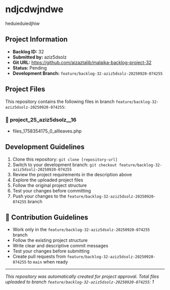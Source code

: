 # ndjcdwjndwe

heduieduiedjhiw

## Project Information

- **Backlog ID:** 32
- **Submitted by:** aziz5dsolz
- **Git URL:** https://github.com/aizaztalib/malaika-backlog-project-32
- **Status:** Pending
- **Development Branch:** `feature/backlog-32-aziz5dsolz-20250920-074255`

## Project Files

This repository contains the following files in branch `feature/backlog-32-aziz5dsolz-20250920-074255`:

### 📁 project_25_aziz5dsolz__16
- files_1758354175_0_allleaves.php

## Development Guidelines

1. Clone this repository: `git clone [repository-url]`
2. Switch to your development branch: `git checkout feature/backlog-32-aziz5dsolz-20250920-074255`
3. Review the project requirements in the description above
4. Explore the uploaded project files
5. Follow the original project structure
6. Test your changes before committing
7. Push your changes to the `feature/backlog-32-aziz5dsolz-20250920-074255` branch

## 🤝 Contribution Guidelines

- Work only in the `feature/backlog-32-aziz5dsolz-20250920-074255` branch
- Follow the existing project structure
- Write clear and descriptive commit messages
- Test your changes before submitting
- Create pull requests from `feature/backlog-32-aziz5dsolz-20250920-074255` to `main` when ready

---

*This repository was automatically created for project approval. Total files uploaded to branch `feature/backlog-32-aziz5dsolz-20250920-074255`: 1*
